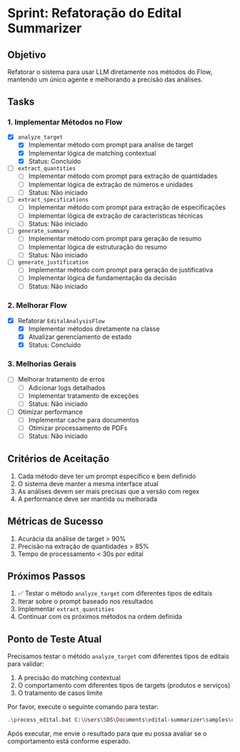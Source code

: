 # Sprint: Refatoração do Edital Summarizer

## Objetivo
Refatorar o sistema para usar LLM diretamente nos métodos do Flow, mantendo um único agente e melhorando a precisão das análises.

## Tasks

### 1. Implementar Métodos no Flow
- [x] `analyze_target`
  - [x] Implementar método com prompt para análise de target
  - [x] Implementar lógica de matching contextual
  - [x] Status: Concluído

- [ ] `extract_quantities`
  - [ ] Implementar método com prompt para extração de quantidades
  - [ ] Implementar lógica de extração de números e unidades
  - [ ] Status: Não iniciado

- [ ] `extract_specifications`
  - [ ] Implementar método com prompt para extração de especificações
  - [ ] Implementar lógica de extração de características técnicas
  - [ ] Status: Não iniciado

- [ ] `generate_summary`
  - [ ] Implementar método com prompt para geração de resumo
  - [ ] Implementar lógica de estruturação do resumo
  - [ ] Status: Não iniciado

- [ ] `generate_justification`
  - [ ] Implementar método com prompt para geração de justificativa
  - [ ] Implementar lógica de fundamentação da decisão
  - [ ] Status: Não iniciado

### 2. Melhorar Flow
- [x] Refatorar `EditalAnalysisFlow`
  - [x] Implementar métodos diretamente na classe
  - [x] Atualizar gerenciamento de estado
  - [x] Status: Concluído

### 3. Melhorias Gerais
- [ ] Melhorar tratamento de erros
  - [ ] Adicionar logs detalhados
  - [ ] Implementar tratamento de exceções
  - [ ] Status: Não iniciado

- [ ] Otimizar performance
  - [ ] Implementar cache para documentos
  - [ ] Otimizar processamento de PDFs
  - [ ] Status: Não iniciado

## Critérios de Aceitação
1. Cada método deve ter um prompt específico e bem definido
2. O sistema deve manter a mesma interface atual
3. As análises devem ser mais precisas que a versão com regex
4. A performance deve ser mantida ou melhorada

## Métricas de Sucesso
1. Acurácia da análise de target > 90%
2. Precisão na extração de quantidades > 85%
3. Tempo de processamento < 30s por edital

## Próximos Passos
1. ✅ Testar o método `analyze_target` com diferentes tipos de editais
2. Iterar sobre o prompt baseado nos resultados
3. Implementar `extract_quantities`
4. Continuar com os próximos métodos na ordem definida

## Ponto de Teste Atual
Precisamos testar o método `analyze_target` com diferentes tipos de editais para validar:
1. A precisão do matching contextual
2. O comportamento com diferentes tipos de targets (produtos e serviços)
3. O tratamento de casos limite

Por favor, execute o seguinte comando para testar:
```bash
.\process_edital.bat C:\Users\SDS\Documents\edital-summarizer\samples\edital-004 "Fornecimento de Tablets para Educação" 500 llmResponse_edital-004.json -v
```

Após executar, me envie o resultado para que eu possa avaliar se o comportamento está conforme esperado. 